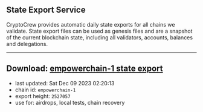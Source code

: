 ## State Export Service
CryptoCrew provides automatic daily state exports for all chains we validate. State export files can be used as genesis files and are a snapshot of the current blockchain state, including all validators, accounts, balances and delegations.

---
**Download: [empowerchain-1 state export](https://dl.ccvalidators.com/SERVICE/empowerchain/empowerchain-1_export_2527057.json)**
---

- last updated: Sat Dec 09 2023 02:20:13
- chain id: `empowerchain-1`
- export height: `2527057`
- use for: airdrops, local tests, chain recovery
